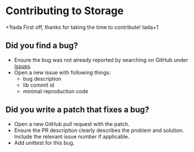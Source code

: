 # Contributing to Storage

+1tada First off, thanks for taking the time to contribute! tada+1

## Did you find a bug?

- Ensure the bug was not already reported by searching on GitHub under [Issues](https://github.com/beyondstorage/go-ftp/issues).
- Open a new issue with following things: 
  - bug description
  - lib commit id
  - minimal reproduction code

## Did you write a patch that fixes a bug?

- Open a new GitHub pull request with the patch.
- Ensure the PR description clearly describes the problem and solution. Include the relevant issue number if applicable.
- Add unittest for this bug.
